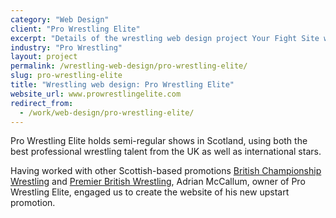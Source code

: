```yaml
---
category: "Web Design"
client: "Pro Wrestling Elite"
excerpt: "Details of the wrestling web design project Your Fight Site worked on with Pro Wrestling Elite."
industry: "Pro Wrestling"
layout: project
permalink: /wrestling-web-design/pro-wrestling-elite/
slug: pro-wrestling-elite
title: "Wrestling web design: Pro Wrestling Elite"
website_url: www.prowrestlingelite.com
redirect_from:
  - /work/web-design/pro-wrestling-elite/
---
```

<p>Pro Wrestling Elite holds semi-regular shows in Scotland, using both the best professional wrestling talent from the UK as well as international stars.</p>
<p>Having worked with other Scottish-based promotions <a href="/wrestling-web-design/british-championship-wrestling/">British Championship Wrestling</a> and <a href="/wrestling-web-design/premier-british-wrestling">Premier British Wrestling</a>, Adrian McCallum, owner of Pro Wrestling Elite, engaged us to create the website of his new upstart promotion.</p>
